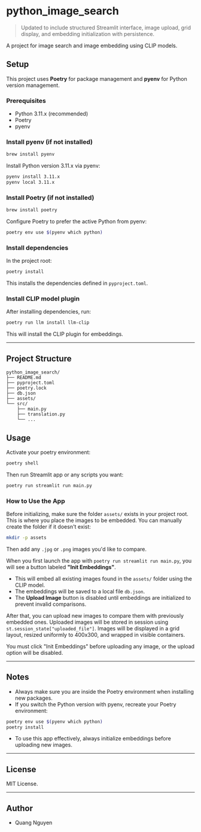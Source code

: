 # python_image_search

> Updated to include structured Streamlit interface, image upload, grid display, and embedding initialization with persistence.

A project for image search and image embedding using CLIP models.

## Setup

This project uses **Poetry** for package management and **pyenv** for Python version management.

### Prerequisites
- Python 3.11.x (recommended)
- Poetry
- pyenv

### Install pyenv (if not installed)
```bash
brew install pyenv
```

Install Python version 3.11.x via pyenv:
```bash
pyenv install 3.11.x
pyenv local 3.11.x
```

### Install Poetry (if not installed)
```bash
brew install poetry
```

Configure Poetry to prefer the active Python from pyenv:
```bash
poetry env use $(pyenv which python)
```

### Install dependencies
In the project root:
```bash
poetry install
```

This installs the dependencies defined in `pyproject.toml`.

### Install CLIP model plugin
After installing dependencies, run:
```bash
poetry run llm install llm-clip
```

This will install the CLIP plugin for embeddings.

---

## Project Structure

```
python_image_search/
├── README.md
├── pyproject.toml
├── poetry.lock
├── db.json
├── assets/
└── src/
    ├── main.py
    ├── translation.py
    └── ...
```

## Usage

Activate your poetry environment:
```bash
poetry shell
```

Then run Streamlit app or any scripts you want:
```bash
poetry run streamlit run main.py
```

### How to Use the App

Before initializing, make sure the folder `assets/` exists in your project root. This is where you place the images to be embedded. You can manually create the folder if it doesn't exist:

```bash
mkdir -p assets
```

Then add any `.jpg` or `.png` images you'd like to compare.

When you first launch the app with `poetry run streamlit run main.py`, you will see a button labeled **"Init Embeddings"**.

- This will embed all existing images found in the `assets/` folder using the CLIP model.
- The embeddings will be saved to a local file `db.json`.
- The **Upload Image** button is disabled until embeddings are initialized to prevent invalid comparisons.

After that, you can upload new images to compare them with previously embedded ones. Uploaded images will be stored in session using `st.session_state["uploaded_file"]`. Images will be displayed in a grid layout, resized uniformly to 400x300, and wrapped in visible containers.

You must click "Init Embeddings" before uploading any image, or the upload option will be disabled.

---

## Notes
- Always make sure you are inside the Poetry environment when installing new packages.
- If you switch the Python version with pyenv, recreate your Poetry environment:
```bash
poetry env use $(pyenv which python)
poetry install
```
- To use this app effectively, always initialize embeddings before uploading new images.

---

## License
MIT License.

---

## Author
- Quang Nguyen